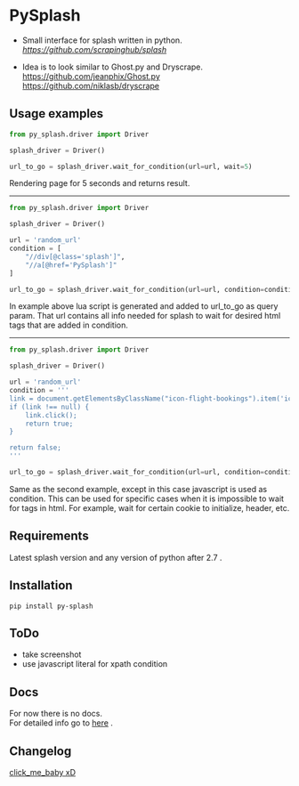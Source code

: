 # PySplash

- Small interface for splash written in python.<br />
*https://github.com/scrapinghub/splash*

- Idea is to look similar to Ghost.py and Dryscrape.<br />
https://github.com/jeanphix/Ghost.py<br />
https://github.com/niklasb/dryscrape

## Usage examples
``` python
from py_splash.driver import Driver

splash_driver = Driver()

url_to_go = splash_driver.wait_for_condition(url=url, wait=5)
```

Rendering page for 5 seconds and returns result.

---
``` python
from py_splash.driver import Driver

splash_driver = Driver()

url = 'random_url'
condition = [
    "//div[@class='splash']",
    "//a[@href='PySplash']"
]

url_to_go = splash_driver.wait_for_condition(url=url, condition=condition)
```

In example above lua script is generated and added to url_to_go as query param.
That url contains all info needed for splash to wait for desired html tags that are added in condition.

---
``` python
from py_splash.driver import Driver

splash_driver = Driver()

url = 'random_url'
condition = '''
link = document.getElementsByClassName("icon-flight-bookings").item('icon-flight-bookings');
if (link !== null) {
    link.click();
    return true;
}

return false;
'''

url_to_go = splash_driver.wait_for_condition(url=url, condition=condition)
```

Same as the second example, except in this case javascript is used as condition.
This can be used for specific cases when it is impossible to wait for tags in html.
For example, wait for certain cookie to initialize, header, etc.

## Requirements
Latest splash version and any version of python after 2.7 .

## Installation
```pip install py-splash```

## ToDo
- take screenshot
- use javascript literal for xpath condition

## Docs
For now there is no docs. <br />
For detailed info go to [here](./py_splash/driver.py) .

## Changelog
[click_me_baby xD](./CHANGELOG.md)
